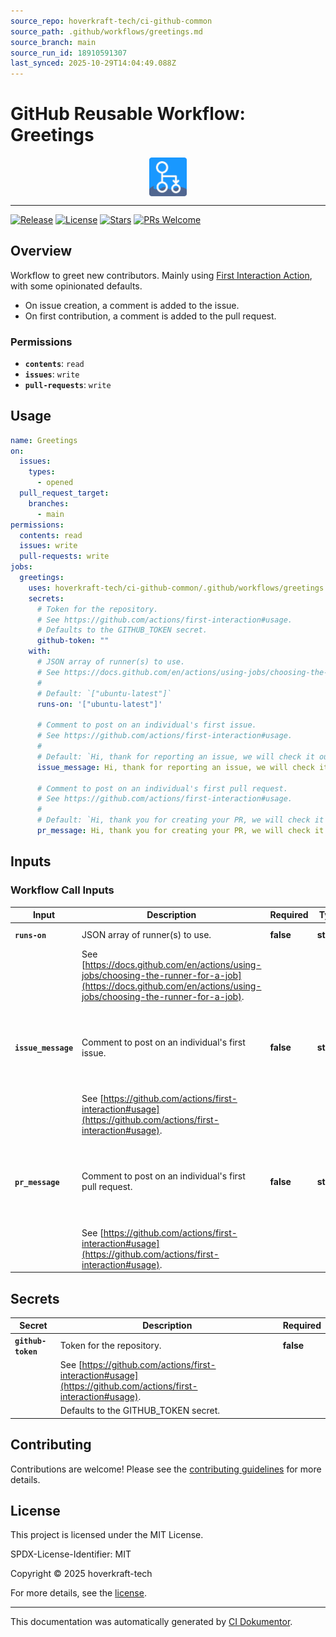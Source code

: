 ```yaml
---
source_repo: hoverkraft-tech/ci-github-common
source_path: .github/workflows/greetings.md
source_branch: main
source_run_id: 18910591307
last_synced: 2025-10-29T14:04:49.088Z
---
```


<!-- header:start -->

# GitHub Reusable Workflow: Greetings

<div align="center">
  <img src="../logo.svg" width="60px" align="center" alt="Greetings" />
</div>

---

<!-- header:end -->

<!-- badges:start -->

[![Release](https://img.shields.io/github/v/release/hoverkraft-tech/ci-github-common)](https://github.com/hoverkraft-tech/ci-github-common/releases)
[![License](https://img.shields.io/github/license/hoverkraft-tech/ci-github-common)](http://choosealicense.com/licenses/mit/)
[![Stars](https://img.shields.io/github/stars/hoverkraft-tech/ci-github-common?style=social)](https://img.shields.io/github/stars/hoverkraft-tech/ci-github-common?style=social)
[![PRs Welcome](https://img.shields.io/badge/PRs-welcome-brightgreen.svg)](https://github.com/hoverkraft-tech/ci-github-common/blob/main/CONTRIBUTING.md)

<!-- badges:end -->

<!-- overview:start -->

## Overview

Workflow to greet new contributors.
Mainly using [First Interaction Action](https://github.com/actions/first-interaction), with some opinionated defaults.

- On issue creation, a comment is added to the issue.
- On first contribution, a comment is added to the pull request.

### Permissions

- **`contents`**: `read`
- **`issues`**: `write`
- **`pull-requests`**: `write`

<!-- overview:end -->

<!-- usage:start -->

## Usage

```yaml
name: Greetings
on:
  issues:
    types:
      - opened
  pull_request_target:
    branches:
      - main
permissions:
  contents: read
  issues: write
  pull-requests: write
jobs:
  greetings:
    uses: hoverkraft-tech/ci-github-common/.github/workflows/greetings.yml@b7dd413209df265bef8d7eb0efb117eaabc684c4 # 0.27.0
    secrets:
      # Token for the repository.
      # See https://github.com/actions/first-interaction#usage.
      # Defaults to the GITHUB_TOKEN secret.
      github-token: ""
    with:
      # JSON array of runner(s) to use.
      # See https://docs.github.com/en/actions/using-jobs/choosing-the-runner-for-a-job.
      #
      # Default: `["ubuntu-latest"]`
      runs-on: '["ubuntu-latest"]'

      # Comment to post on an individual's first issue.
      # See https://github.com/actions/first-interaction#usage.
      #
      # Default: `Hi, thank for reporting an issue, we will check it out very soon`
      issue_message: Hi, thank for reporting an issue, we will check it out very soon

      # Comment to post on an individual's first pull request.
      # See https://github.com/actions/first-interaction#usage.
      #
      # Default: `Hi, thank you for creating your PR, we will check it out very soon`
      pr_message: Hi, thank you for creating your PR, we will check it out very soon
```

<!-- usage:end -->

<!-- inputs:start -->

## Inputs

### Workflow Call Inputs

| **Input**           | **Description**                                                                    | **Required** | **Type**   | **Default**                                                          |
| ------------------- | ---------------------------------------------------------------------------------- | ------------ | ---------- | -------------------------------------------------------------------- |
| **`runs-on`**       | JSON array of runner(s) to use.                                                    | **false**    | **string** | `["ubuntu-latest"]`                                                  |
|                     | See [https://docs.github.com/en/actions/using-jobs/choosing-the-runner-for-a-job](https://docs.github.com/en/actions/using-jobs/choosing-the-runner-for-a-job). |              |            |                                                                      |
| **`issue_message`** | Comment to post on an individual's first issue.                                    | **false**    | **string** | `Hi, thank for reporting an issue, we will check it out very soon`   |
|                     | See [https://github.com/actions/first-interaction#usage](https://github.com/actions/first-interaction#usage).                          |              |            |                                                                      |
| **`pr_message`**    | Comment to post on an individual's first pull request.                             | **false**    | **string** | `Hi, thank you for creating your PR, we will check it out very soon` |
|                     | See [https://github.com/actions/first-interaction#usage](https://github.com/actions/first-interaction#usage).                          |              |            |                                                                      |

<!-- inputs:end -->

<!-- secrets:start -->

## Secrets

| **Secret**         | **Description**                                           | **Required** |
| ------------------ | --------------------------------------------------------- | ------------ |
| **`github-token`** | Token for the repository.                                 | **false**    |
|                    | See [https://github.com/actions/first-interaction#usage](https://github.com/actions/first-interaction#usage). |              |
|                    | Defaults to the GITHUB_TOKEN secret.                      |              |

<!-- secrets:end -->

<!-- outputs:start -->
<!-- outputs:end -->

<!-- examples:start -->
<!-- examples:end -->

<!--
// jscpd:ignore-start
-->

<!-- contributing:start -->

## Contributing

Contributions are welcome! Please see the [contributing guidelines](https://github.com/hoverkraft-tech/ci-github-common/blob/main/CONTRIBUTING.md) for more details.

<!-- contributing:end -->

<!-- security:start -->
<!-- security:end -->

<!-- license:start -->

## License

This project is licensed under the MIT License.

SPDX-License-Identifier: MIT

Copyright © 2025 hoverkraft-tech

For more details, see the [license](http://choosealicense.com/licenses/mit/).

<!-- license:end -->

<!-- generated:start -->

---

This documentation was automatically generated by [CI Dokumentor](https://github.com/hoverkraft-tech/ci-dokumentor).

<!-- generated:end -->
<!--
// jscpd:ignore-end
-->
